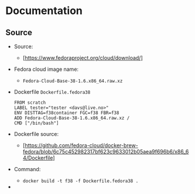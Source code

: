# Documentation

## Source

- Source:
    - [https://www.fedoraproject.org/cloud/download/]


- Fedora cloud image name:
    - `Fedora-Cloud-Base-38-1.6.x86_64.raw.xz`


- Dockerfile `Dockerfile.fedora38` 
    ```
    FROM scratch
    LABEL tester="tester <davs@live.no>"
    ENV DISTTAG=f38container FGC=f38 FBR=f38
    ADD Fedora-Cloud-Base-38-1.6.x86_64.raw.xz / 
    CMD ["/bin/bash"]
    ```

- Dockerfile source:
    - [https://github.com/fedora-cloud/docker-brew-fedora/blob/6c75c452982317bf623c9633012b05aea9f696b6/x86_64/Dockerfile]


- Command:
    - `docker build -t f38 -f Dockerfile.fedora38 .`

- 